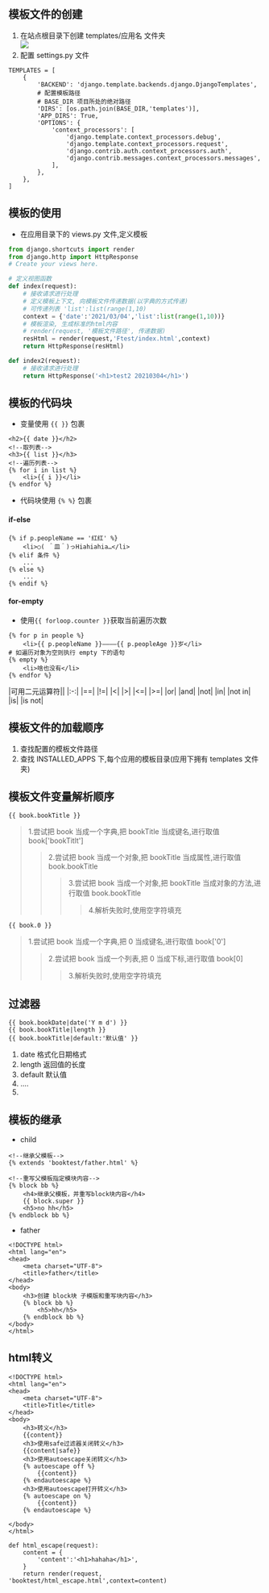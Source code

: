 ## 模板文件的创建
1. 在站点根目录下创建 templates/应用名 文件夹    
![](https://note.youdao.com/yws/api/personal/file/774773F98620470C8FBA5FE3DAF60F02?method=download&shareKey=3eb110b3e9ca29c2ade3a98944b258f8)
2. 配置 settings.py 文件
```
TEMPLATES = [
    {
        'BACKEND': 'django.template.backends.django.DjangoTemplates',
        # 配置模板路径
        # BASE_DIR 项目所处的绝对路径
        'DIRS': [os.path.join(BASE_DIR,'templates')],
        'APP_DIRS': True,
        'OPTIONS': {
            'context_processors': [
                'django.template.context_processors.debug',
                'django.template.context_processors.request',
                'django.contrib.auth.context_processors.auth',
                'django.contrib.messages.context_processors.messages',
            ],
        },
    },
]
```

## 模板的使用
* 在应用目录下的 views.py 文件,定义模板
```python
from django.shortcuts import render
from django.http import HttpResponse
# Create your views here.

# 定义视图函数
def index(request):
    # 接收请求进行处理
    # 定义模板上下文, 向模板文件传递数据(以字典的方式传递)
    # 可传递列表 'list':list(range(1,10)
    context = {'date':'2021/03/04','list':list(range(1,10))}
    # 模板渲染, 生成标准的html内容
    # render(request, '模板文件路径', 传递数据)
    resHtml = render(request,'Ftest/index.html',context)
    return HttpResponse(resHtml)

def index2(request):
    # 接收请求进行处理
    return HttpResponse('<h1>test2 20210304</h1>')
```

## 模板的代码块
* 变量使用 `{{ }}` 包裹
```
<h2>{{ date }}</h2>
<!--取列表-->
<h3>{{ list }}</h3>
<!--遍历列表-->
{% for i in list %}
    <li>{{ i }}</li>
{% endfor %}
```
* 代码块使用 `{% %}` 包裹

#### if-else
```
{% if p.peopleName == '红红' %}
    <li>○( ＾皿＾)っHiahiahia…</li>
{% elif 条件 %}
    ...
{% else %}
    ...
{% endif %}
```
#### for-empty
* 使用`{{ forloop.counter }}`获取当前遍历次数
```
{% for p in people %}
    <li>{{ p.peopleName }}————{{ p.peopleAge }}岁</li>
# 如遍历对象为空则执行 empty 下的语句
{% empty %}
    <li>啥也没有</li>
{% endfor %}
```
|可用二元运算符||
|:-:|
|==|
|!=|
|<|
|>|
|<=|
|>=|
|or|
|and|
|not|
|in|
|not in|
|is|
|is not|


## 模板文件的加载顺序
1. 查找配置的模板文件路径
2. 查找 INSTALLED_APPS 下,每个应用的模板目录(应用下拥有 templates 文件夹)

## 模板文件变量解析顺序
`{{ book.bookTitle }}`
> 1.尝试把 book 当成一个字典,把 bookTitle 当成键名,进行取值 book['bookTitlt']
>> 2.尝试把 book 当成一个对象,把 bookTitle 当成属性,进行取值 book.bookTitle
>>> 3.尝试把 book 当成一个对象,把 bookTitle 当成对象的方法,进行取值 book.bookTitle
>>>> 4.解析失败时,使用空字符填充

`{{ book.0 }}`
> 1.尝试把 book 当成一个字典,把 0 当成键名,进行取值 book['0']
>> 2.尝试把 book 当成一个列表,把 0 当成下标,进行取值 book[0]
>>> 3.解析失败时,使用空字符填充


## 过滤器
```
{{ book.bookDate|date('Y m d') }}
{{ book.bookTitle|length }}
{{ book.bookTitle|default:'默认值' }}
```
1. date 格式化日期格式
2. length 返回值的长度 
3. default 默认值
4. ....
5. 

## 模板的继承
* child
```
<!--继承父模板-->
{% extends 'booktest/father.html' %}

<!--重写父模板指定模块内容-->
{% block bb %}
    <h4>继承父模板，并重写block块内容</h4>
    {{ block.super }}
    <h5>no hh</h5>
{% endblock bb %}
```

* father
```
<!DOCTYPE html>
<html lang="en">
<head>
    <meta charset="UTF-8">
    <title>father</title>
</head>
<body>
    <h3>创建 block块 子模版和重写块内容</h3>
    {% block bb %}
        <h5>hh</h5>
    {% endblock bb %}
</body>
</html>
```

## html转义
```
<!DOCTYPE html>
<html lang="en">
<head>
    <meta charset="UTF-8">
    <title>Title</title>
</head>
<body>
    <h3>转义</h3>
    {{content}}
    <h3>使用safe过滤器关闭转义</h3>
    {{content|safe}}
    <h3>使用autoescape关闭转义</h3>
    {% autoescape off %}
        {{content}}
    {% endautoescape %}
    <h3>使用autoescape打开转义</h3>
    {% autoescape on %}
        {{content}}
    {% endautoescape %}

</body>
</html>
```

```
def html_escape(request):
    content = {
        'content':'<h1>hahaha</h1>',
    }
    return render(request, 'booktest/html_escape.html',context=content)
```